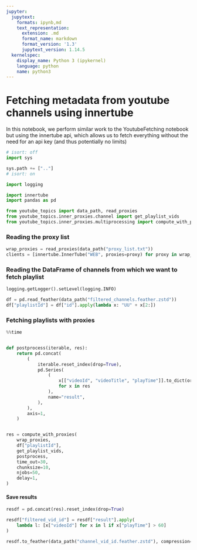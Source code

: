 ```yaml
---
jupyter:
  jupytext:
    formats: ipynb,md
    text_representation:
      extension: .md
      format_name: markdown
      format_version: '1.3'
      jupytext_version: 1.14.5
  kernelspec:
    display_name: Python 3 (ipykernel)
    language: python
    name: python3
---
```


# Fetching metadata from youtube channels using innertube

In this notebook, we perform similar work to the YoutubeFetching notebook but using the innertube api, which allows us to fetch everything without the need for an api key (and thus potentially no limits)

```python
# isort: off
import sys

sys.path += [".."]
# isort: on

import logging

import innertube
import pandas as pd

from youtube_topics import data_path, read_proxies
from youtube_topics.inner_proxies.channel import get_playlist_vids
from youtube_topics.inner_proxies.multiprocessing import compute_with_proxies
```

### Reading the proxy list 

```python
wrap_proxies = read_proxies(data_path("proxy_list.txt"))
clients = [innertube.InnerTube("WEB", proxies=proxy) for proxy in wrap_proxies]
```

### Reading the DataFrame of channels from which we want to fetch playlist

```python
logging.getLogger().setLevel(logging.INFO)

df = pd.read_feather(data_path("filtered_channels.feather.zstd"))
df["playlistId"] = df["id"].apply(lambda x: "UU" + x[2:])
```

### Fetching playlists with proxies

```python
%%time


def postprocess(iterable, res):
    return pd.concat(
        (
            iterable.reset_index(drop=True),
            pd.Series(
                (
                    x[["videoId", "videoTitle", "playTime"]].to_dict(orient="records")
                    for x in res
                ),
                name="result",
            ),
        ),
        axis=1,
    )


res = compute_with_proxies(
    wrap_proxies,
    df["playlistId"],
    get_playlist_vids,
    postprocess,
    time_out=30,
    chunksize=10,
    njobs=50,
    delay=1,
)
```

#### Save results

```python
resdf = pd.concat(res).reset_index(drop=True)

resdf["filtered_vid_id"] = resdf["result"].apply(
    lambda l: [x["videoId"] for x in l if x["playTime"] > 60]
)

resdf.to_feather(data_path("channel_vid_id.feather.zstd"), compression="zstd")
```
